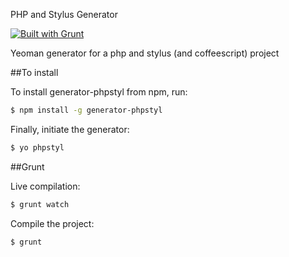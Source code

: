 PHP and Stylus Generator

[![Built with Grunt](https://cdn.gruntjs.com/builtwith.png)](http://gruntjs.com/)

Yeoman generator for a php and stylus (and coffeescript) project 

##To install

To install generator-phpstyl from npm, run:

```bash
$ npm install -g generator-phpstyl
```

Finally, initiate the generator:

```bash
$ yo phpstyl
```

##Grunt

Live compilation:

```bash
$ grunt watch
```

Compile the project:

```bash
$ grunt
```
